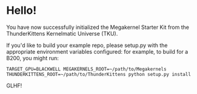 # Hello!

You have now successfully initialized the Megakernel Starter Kit from the ThunderKittens Kernelmatic Universe (TKU).

If you'd like to build your example repo, please setup.py with the appropriate environment variables configured: for example, to build for a B200, you might run:
```
TARGET_GPU=BLACKWELL MEGAKERNELS_ROOT=~/path/to/Megakernels THUNDERKITTENS_ROOT=~/path/to/ThunderKittens python setup.py install
```

GLHF!